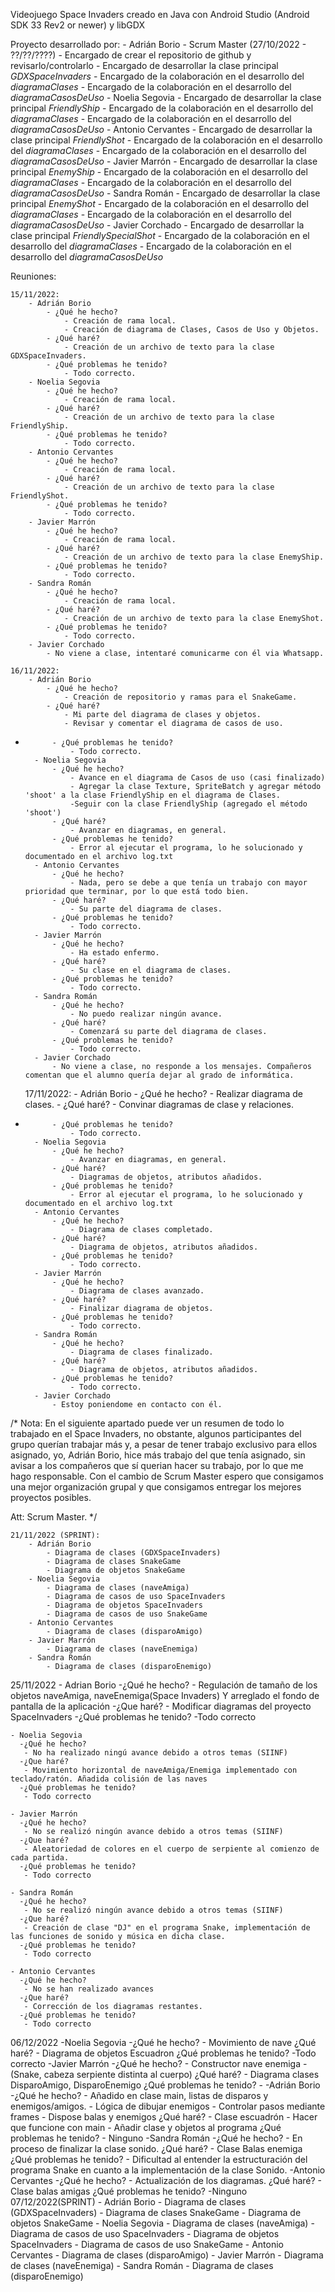 Videojuego Space Invaders creado en Java con Android Studio (Android SDK 33 Rev2 or newer) y libGDX

Proyecto desarrollado por:
    - Adrián Borio
        - Scrum Master (27/10/2022 - ??/??/????)
        - Encargado de crear el repositorio de github y revisarlo/controlarlo
        - Encargado de desarrollar la clase principal *GDXSpaceInvaders*
        - Encargado de la colaboración en el desarrollo del *diagramaClases*
        - Encargado de la colaboración en el desarrollo del *diagramaCasosDeUso*
    - Noelia Segovia
        - Encargado de desarrollar la clase principal *FriendlyShip*
        - Encargado de la colaboración en el desarrollo del *diagramaClases*
        - Encargado de la colaboración en el desarrollo del *diagramaCasosDeUso*
    - Antonio Cervantes
        - Encargado de desarrollar la clase principal *FriendlyShot*
        - Encargado de la colaboración en el desarrollo del *diagramaClases*
        - Encargado de la colaboración en el desarrollo del *diagramaCasosDeUso*
    - Javier Marrón
        - Encargado de desarrollar la clase principal *EnemyShip*
        - Encargado de la colaboración en el desarrollo del *diagramaClases*
        - Encargado de la colaboración en el desarrollo del *diagramaCasosDeUso*
    - Sandra Román
        - Encargado de desarrollar la clase principal *EnemyShot*
        - Encargado de la colaboración en el desarrollo del *diagramaClases*
        - Encargado de la colaboración en el desarrollo del *diagramaCasosDeUso*
    - Javier Corchado
        - Encargado de desarrollar la clase principal *FriendlySpecialShot*
        - Encargado de la colaboración en el desarrollo del *diagramaClases*
        - Encargado de la colaboración en el desarrollo del *diagramaCasosDeUso*

Reuniones:

    15/11/2022:
        - Adrián Borio
            - ¿Qué he hecho?
                - Creación de rama local.
                - Creación de diagrama de Clases, Casos de Uso y Objetos.
            - ¿Qué haré?
                - Creación de un archivo de texto para la clase GDXSpaceInvaders.
            - ¿Qué problemas he tenido?
                - Todo correcto.
        - Noelia Segovia
            - ¿Qué he hecho?
                - Creación de rama local.
            - ¿Qué haré?
                - Creación de un archivo de texto para la clase FriendlyShip.
            - ¿Qué problemas he tenido?
                - Todo correcto.
        - Antonio Cervantes
            - ¿Qué he hecho?
                - Creación de rama local.
            - ¿Qué haré?
                - Creación de un archivo de texto para la clase FriendlyShot.
            - ¿Qué problemas he tenido?
                - Todo correcto.
        - Javier Marrón
            - ¿Qué he hecho?
                - Creación de rama local.
            - ¿Qué haré?
                - Creación de un archivo de texto para la clase EnemyShip.
            - ¿Qué problemas he tenido?
                - Todo correcto.
        - Sandra Román
            - ¿Qué he hecho?
                - Creación de rama local.
            - ¿Qué haré?
                - Creación de un archivo de texto para la clase EnemyShot.
            - ¿Qué problemas he tenido?
                - Todo correcto.
        - Javier Corchado
            - No viene a clase, intentaré comunicarme con él via Whatsapp.

    16/11/2022:
        - Adrián Borio
            - ¿Qué he hecho?
                - Creación de repositorio y ramas para el SnakeGame.
            - ¿Qué haré?
                - Mi parte del diagrama de clases y objetos.
                - Revisar y comentar el diagrama de casos de uso.
-           - ¿Qué problemas he tenido?
                - Todo correcto.
        - Noelia Segovia
            - ¿Qué he hecho?
                - Avance en el diagrama de Casos de uso (casi finalizado)
                - Agregar la clase Texture, SpriteBatch y agregar método 'shoot' a la clase FriendlyShip en el diagrama de Clases.
                -Seguir con la clase FriendlyShip (agregado el método 'shoot')
            - ¿Qué haré?
                - Avanzar en diagramas, en general.
            - ¿Qué problemas he tenido?
                - Error al ejecutar el programa, lo he solucionado y documentado en el archivo log.txt
        - Antonio Cervantes
            - ¿Qué he hecho?
                - Nada, pero se debe a que tenía un trabajo con mayor prioridad que terminar, por lo que está todo bien.
            - ¿Qué haré?
                - Su parte del diagrama de clases.
            - ¿Qué problemas he tenido?
                - Todo correcto.
        - Javier Marrón
            - ¿Qué he hecho?
                - Ha estado enfermo. 
            - ¿Qué haré?
                - Su clase en el diagrama de clases.
            - ¿Qué problemas he tenido?
                - Todo correcto.
        - Sandra Román
            - ¿Qué he hecho?
                - No puedo realizar ningún avance.
            - ¿Qué haré?
                - Comenzará su parte del diagrama de clases.
            - ¿Qué problemas he tenido?
                - Todo correcto.
        - Javier Corchado
            - No viene a clase, no responde a los mensajes. Compañeros comentan que el alumno quería dejar al grado de informática.

    17/11/2022:
        - Adrián Borio
            - ¿Qué he hecho?
                - Realizar diagrama de clases.
            - ¿Qué haré?
                - Convinar diagramas de clase y relaciones.
-           - ¿Qué problemas he tenido?
                - Todo correcto.
        - Noelia Segovia
            - ¿Qué he hecho?
                - Avanzar en diagramas, en general.
            - ¿Qué haré?
                - Diagramas de objetos, atributos añadidos.
            - ¿Qué problemas he tenido?
                - Error al ejecutar el programa, lo he solucionado y documentado en el archivo log.txt
        - Antonio Cervantes
            - ¿Qué he hecho?
                - Diagrama de clases completado.
            - ¿Qué haré?
                - Diagrama de objetos, atributos añadidos.
            - ¿Qué problemas he tenido?
                - Todo correcto.
        - Javier Marrón
            - ¿Qué he hecho?
                - Diagrama de clases avanzado.
            - ¿Qué haré?
                - Finalizar diagrama de objetos.
            - ¿Qué problemas he tenido?
                - Todo correcto.
        - Sandra Román
            - ¿Qué he hecho?
                - Diagrama de clases finalizado.
            - ¿Qué haré?
                - Diagrama de objetos, atributos añadidos.
            - ¿Qué problemas he tenido?
                - Todo correcto.
        - Javier Corchado
            - Estoy poniendome en contacto con él.
        

	

/*
Nota: En el siguiente apartado puede ver un resumen de todo lo trabajado en el Space Invaders, no obstante, algunos participantes del grupo querían trabajar más y, a pesar de tener trabajo exclusivo para ellos asignado, yo, Adrián Borio, hice más trabajo del que tenía asignado, sin avisar a los compañeros que sí querian hacer su trabajo, por lo que me hago responsable. Con el cambio de Scrum Master espero que consigamos una mejor organización grupal y que consigamos entregar los mejores proyectos posibles.

Att: Scrum Master.
*/

    21/11/2022 (SPRINT):
        - Adrián Borio
            - Diagrama de clases (GDXSpaceInvaders)
            - Diagrama de clases SnakeGame
            - Diagrama de objetos SnakeGame
        - Noelia Segovia
            - Diagrama de clases (naveAmiga)
            - Diagrama de casos de uso SpaceInvaders
            - Diagrama de objetos SpaceInvaders
            - Diagrama de casos de uso SnakeGame
        - Antonio Cervantes
            - Diagrama de clases (disparoAmigo)
        - Javier Marrón
            - Diagrama de clases (naveEnemiga)
        - Sandra Román
            - Diagrama de clases (disparoEnemigo)

            

25/11/2022
	- Adrian Borio
	  -¿Qué he hecho?
	   - Regulación de tamaño de los objetos naveAmiga, naveEnemiga(Space Invaders) Y arreglado el fondo de pantalla de la aplicación
	  -¿Que haré?
	   - Modificar diagramas del proyecto SpaceInvaders
	  -¿Qué problemas he tenido?
	   -Todo correcto

	- Noelia Segovia
	  -¿Qué he hecho?
	   - No ha realizado ningú avance debido a otros temas (SIINF)
	  -¿Que haré?
	   - Movimiento horizontal de naveAmiga/Enemiga implementado con teclado/ratón. Añadida colisión de las naves
	  -¿Qué problemas he tenido?
	   - Todo correcto
       
	- Javier Marrón
	  -¿Qué he hecho?
	   - No se realizó ningún avance debido a otros temas (SIINF)
	  -¿Que haré?
	   - Aleatoriedad de colores en el cuerpo de serpiente al comienzo de cada partida.
	  -¿Qué problemas he tenido?
	   - Todo correcto

	- Sandra Román
	  -¿Qué he hecho?
	   - No se realizó ningún avance debido a otros temas (SIINF)
	  -¿Que haré?
	   - Creación de clase "DJ" en el programa Snake, implementación de las funciones de sonido y música en dicha clase.
	  -¿Qué problemas he tenido?
	   - Todo correcto

	- Antonio Cervantes
	  -¿Qué he hecho?
	   - No se han realizado avances
	  -¿Que haré?
	   - Corrección de los diagramas restantes.
	  -¿Qué problemas he tenido?
	   - Todo correcto
06/12/2022
    -Noelia Segovia
        -¿Qué he hecho?
         - Movimiento de nave
        ¿Qué haré?
         - Diagrama de objetos Escuadron
        ¿Qué problemas he tenido?
         -Todo correcto
    -Javier Marrón
        -¿Qué he hecho?
         - Constructor nave enemiga
        - (Snake, cabeza serpiente distinta al cuerpo)
        ¿Qué haré?
         - Diagrama clases DisparoAmigo, DisparoEnemigo
        ¿Qué problemas he tenido?
         -
    -Adrián Borio
        -¿Qué he hecho?
         - Añadido en clase main, listas de disparos y enemigos/amigos.
         - Lógica de dibujar enemigos
         - Controlar pasos mediante frames
         - Dispose balas y enemigos
        ¿Qué haré?
         - Clase escuadrón
         - Hacer que funcione con main
         - Añadir clase y objetos al programa
        ¿Qué problemas he tenido?
         - Ninguno
    -Sandra Román
        -¿Qué he hecho?
         - En proceso de finalizar la clase sonido.
        ¿Qué haré?
         - Clase Balas enemiga
        ¿Qué problemas he tenido?
         - Dificultad al entender la estructuración del programa Snake en cuanto a la implementación de la clase Sonido.
    -Antonio Cervantes
        -¿Qué he hecho?
         - Actualización de los diagramas.
        ¿Qué haré?
         - Clase balas amigas
        ¿Qué problemas he tenido?
         -Ninguno
    07/12/2022(SPRINT) 
    - Adrián Borio
            - Diagrama de clases (GDXSpaceInvaders)
            - Diagrama de clases SnakeGame
            - Diagrama de objetos SnakeGame
        - Noelia Segovia
            - Diagrama de clases (naveAmiga)
            - Diagrama de casos de uso SpaceInvaders
            - Diagrama de objetos SpaceInvaders
            - Diagrama de casos de uso SnakeGame
        - Antonio Cervantes
            - Diagrama de clases (disparoAmigo)
        - Javier Marrón
            - Diagrama de clases (naveEnemiga)
        - Sandra Román
            - Diagrama de clases (disparoEnemigo)